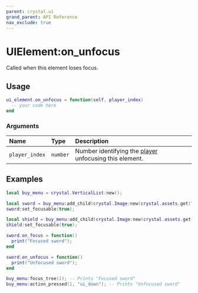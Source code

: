 ```yaml
---
parent: crystal.ui
grand_parent: API Reference
nav_exclude: true
---
```


# UIElement:on_unfocus

Called when this element loses focus.

## Usage

```lua
ui_element.on_unfocus = function(self, player_index)
  -- your code here
end
```

### Arguments

| Name           | Type     | Description                                                                               |
| :------------- | :------- | :---------------------------------------------------------------------------------------- |
| `player_index` | `number` | Number identifying the [player](/crystal/api/input/input_player) unfocusing this element. |

## Examples

```lua
local buy_menu = crystal.VerticalList:new();

local sword = buy_menu:add_child(crystal.Image:new(crystal.assets.get("sword.png")));
sword:set_focusable(true);

local shield = buy_menu:add_child(crystal.Image:new(crystal.assets.get("shield.png")));
shield:set_focusable(true);

sword.on_focus = function()
  print("Focused sword");
end

sword.on_unfocus = function()
  print("Unfocused sword");
end

buy_menu:focus_tree(1); -- Prints "Focused sword"
buy_menu:action_pressed(1, "ui_down"); -- Prints "Unfocused sword"
```
